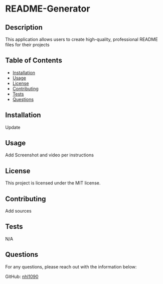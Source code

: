 
# README-Generator

## Description
This application allows users to create high-quality, professional README files for their projects

## Table of Contents
- [Installation](#installation)
- [Usage](#usage)
- [License](#license)
- [Contributing](#contributing)
- [Tests](#tests)
- [Questions](#questions)

## Installation
Update

## Usage
Add Screenshot and video per instructions

## License
This project is licensed under the MIT license.

## Contributing
Add sources

## Tests
N/A

## Questions
For any questions, please reach out with the information below:

GitHub: [nhl1090](https://github.com/nhl1090)